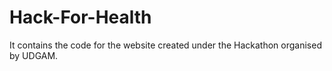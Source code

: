# Hack-For-Health
It contains the code for the website created under the Hackathon organised by UDGAM.
